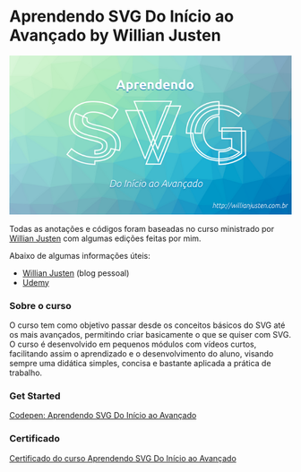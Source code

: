 # Aprendendo SVG Do Início ao Avançado by Willian Justen

![Capa: Aprendendo SVG Do Início ao Avançado](./cover-svg-aprendendo-do-inicio-ao-avancado.png)

Todas as anotações e códigos foram baseadas no curso ministrado por [Willian Justen](https://willianjusten.com.br/) com algumas edições feitas por mim. 

Abaixo de algumas informações úteis:

 - [Willian Justen](https://willianjusten.com.br/) (blog pessoal)
 - [Udemy](https://www.udemy.com/aprendendo-svg-do-inicio-ao-avancado/)

### Sobre o curso

O curso tem como objetivo passar desde os conceitos básicos do SVG até os mais avançados, permitindo criar basicamente o que se quiser com SVG. O curso é desenvolvido em pequenos módulos com vídeos curtos, facilitando assim o aprendizado e o desenvolvimento do aluno, visando sempre uma didática simples, concisa e bastante aplicada a prática de trabalho.

### Get Started

 [Codepen: Aprendendo SVG Do Início ao Avançado](https://codepen.io/collection/Xjyrdg/)


### Certificado

[Certificado do curso Aprendendo SVG Do Início ao Avançado](https://www.udemy.com/certificate/UC-90NO840E/)

